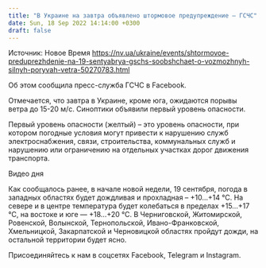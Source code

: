 ```yaml
---
title: "В Украине на завтра объявлено штормовое предупреждение — ГСЧС"
date: Sun, 18 Sep 2022 14:14:00 +0300
draft: false
---
```

Источник: Новое Время https://nv.ua/ukraine/events/shtormovoe-preduprezhdenie-na-19-sentyabrya-gschs-soobshchaet-o-vozmozhnyh-silnyh-poryvah-vetra-50270783.html


Об этом сообщила пресс-служба ГСЧС в Facebook.

Отмечается, что завтра в Украине, кроме юга, ожидаются порывы ветра до 15-20 м/с. Синоптики объявили первый уровень опасности.

Первый уровень опасности (желтый) – это уровень опасности, при котором погодные условия могут привести к нарушению служб электроснабжения, связи, строительства, коммунальных служб и нарушению или ограничению на отдельных участках дорог движения транспорта.

 Видео дня   

Как сообщалось ранее, в начале новой недели, 19 сентября, погода в западных областях будет дождливая и прохладная – +10…+14 °С. На севере и в центре температура будет колебаться в пределах +15…+17 °С, на востоке и юге — +18…+20 °С. В Черниговской, Житомирской, Ровенской, Волынской, Тернопольской, Ивано-Франковской, Хмельницкой, Закарпатской и Черновицкой областях пройдут дожди, на остальной территории будет ясно.

Присоединяйтесь к нам в соцсетях Facebook, Telegram и Instagram.
